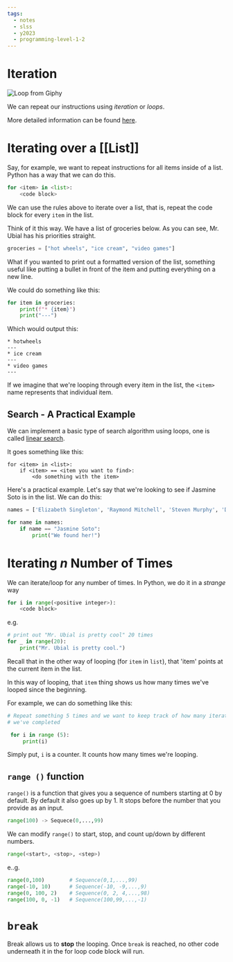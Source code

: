```yaml
---
tags:
  - notes
  - slss
  - y2023
  - programming-level-1-2
---
```

# Iteration

![Loop from Giphy](https://media1.giphy.com/media/6HsjDOBPwY1eIS6kE0/giphy.gif?cid=ecf05e47u4wu0hvl9m1juhmryx7t9tw7httc7qnwe9k8shyg&ep=v1_gifs_search&rid=giphy.gif&ct=g)

We can repeat our instructions using *iteration* or *loops*.

More detailed information can be found [here](https://runestone.academy/ns/books/published/thinkcspy/Strings/TraversalandtheforLoopByItem.html). 

# Iterating over a [[List]]

Say, for example, we want to repeat instructions for all items inside of a list. Python has a way that we can do this.

```python
for <item> in <list>:
	<code block>
```

We can use the rules above to iterate over a list, that is, repeat the code block for every `item` in the list.

Think of it this way. We have a list of groceries below. As you can see, Mr. Ubial has his priorities straight.

```python
groceries = ["hot wheels", "ice cream", "video games"]
```

What if you wanted to print out a formatted version of the list, something useful like putting a bullet in front of the item and putting everything on a new line.

We could do something like this:

```python
for item in groceries:
	print(f"* {item}")
	print("---")
```

Which would output this:

```console
* hotwheels
---
* ice cream
---
* video games
---
```

If we imagine that we're looping through every item in the list, the `<item>` name represents that individual item.
## Search - A Practical Example

We can implement a basic type of search algorithm using loops, one is called [linear search](https://en.wikipedia.org/wiki/Linear_search).

It goes something like this:

```pseudocodeish
for <item> in <list>:
	if <item> == <item you want to find>:
		<do something with the item>
```

Here's a practical example. Let's say that we're looking to see if Jasmine Soto is in the list. We can do this:

```python
names = ['Elizabeth Singleton', 'Raymond Mitchell', 'Steven Murphy', 'Daniel Terry', 'Glenn Fisher', 'Jasmine Soto', 'Deborah Hicks', 'Beverly Ryan', 'Jason Smith', 'Jason Washington']

for name in names:
	if name == "Jasmine Soto":
		print("We found her!")
```

# Iterating *n* Number of Times

We can iterate/loop for any number of times.
In Python, we do it in a *strange* way

```python
for i in range(<positive integer>):
	<code block>
```

e.g.

```python
# print out "Mr. Ubial is pretty cool" 20 times
for _ in range(20):
	print("Mr. Ubial is pretty cool.")
```

Recall that in the other way of looping (for `item` in `list`), that 'item' points at the current item in the list.

In this way of looping, that `item` thing shows us how many times we've looped since the beginning.

For example, we can do something like this:

```python 
# Repeat something 5 times and we want to keep track of how many iterations 
# we've completed

 for i in range (5):
	 print(i)
```

Simply put, `i` is a counter. It counts how many times we're looping.

## `range ()` function

`range()` is a function that gives you a sequence of numbers starting at 0 by default. By default it also goes up by 1. It stops before the number that you provide as an input.

```python
range(100) -> Sequece(0,...,99)
```


We can modify `range()` to start, stop, and count up/down by different numbers.

```python
range(<start>, <stop>, <step>)
```

e..g.

```python
range(0,100)        # Sequence(0,1,...,99)
range(-10, 10)      # Sequence(-10, -9,...,9)
range(0, 100, 2)    # Sequence(0, 2, 4,...,98)
range(100, 0, -1)   # Sequence(100,99,...,-1)
```

# `break`

Break allows us to **stop** the looping. Once `break` is reached, no other code underneath it in the for loop code block will run.
